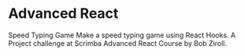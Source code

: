 # Advanced React
Speed Typing Game
Make a speed typing game using React Hooks.
A Project challenge at Scrimba Advanced React Course by Bob Ziroll.
